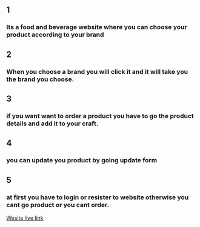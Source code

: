 ## 1
### Its a food and beverage website where you can choose your product according to your brand 

## 2 
### When you choose a brand you will click it and it will take you the brand you choose. 

## 3
### if you want want to order a product you have to go the product details and add it to your craft. 

## 4 
### you can update you product by going update form

## 5
### at first you have to login or resister to website otherwise you cant go product or you cant order.

[Wesite live link](https://food-beverage-user.web.app/)

